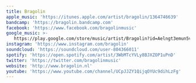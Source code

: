 ```yaml
---
title: Bragolin
apple_music: 'https://itunes.apple.com/artist/bragolin/1364746639'
bandcamp: 'https://bragolin.bandcamp.com'
facebook: 'https://www.facebook.com/bragolinmusic'
google_music: >-
   https://play.google.com/store/music/artist/Bragolin?id=Aelngt3emun5vtke2eyu76ec3ou
instagram: 'https://www.instagram.com/bragolin'
soundcloud: 'https://soundcloud.com/user-804366011'
spotify: 'https://open.spotify.com/artist/3WbMTcYVLy8BJXZOP1uPnD'
twitter: 'https://twitter.com/bragolinmusic'
website: 'http://www.bragolin.nl'
youtube: 'https://www.youtube.com/channel/UCpJJZY1QijqOYUc9dihLzFg'
---
```


